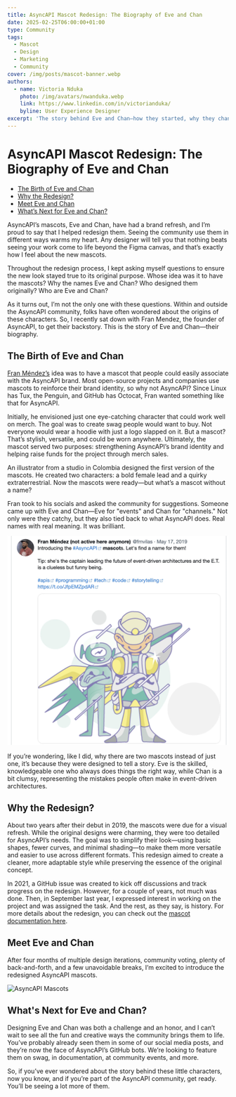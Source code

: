 ```yaml
---
title: AsyncAPI Mascot Redesign: The Biography of Eve and Chan
date: 2025-02-25T06:00:00+01:00
type: Community
tags:
  - Mascot
  - Design
  - Marketing
  - Community
cover: /img/posts/mascot-banner.webp
authors:
  - name: Victoria Nduka
    photo: /img/avatars/nwanduka.webp
    link: https://www.linkedin.com/in/victorianduka/
    byline: User Experience Designer
excerpt: 'The story behind Eve and Chan—how they started, why they changed, and where they’re headed next.'
---
```


# AsyncAPI Mascot Redesign: The Biography of Eve and Chan

- [The Birth of Eve and Chan](#the-birth-of-eve-and-chan)
- [Why the Redesign?](#why-the-redesign)
- [Meet Eve and Chan](#meet-eve-and-chan)
- [What’s Next for Eve and Chan?](#whats-next-for-eve-and-chan)

AsyncAPI’s mascots, Eve and Chan, have had a brand refresh, and I’m proud to say that I helped redesign them. Seeing the community use them in different ways warms my heart. Any designer will tell you that nothing beats seeing your work come to life beyond the Figma canvas, and that’s exactly how I feel about the new mascots.

Throughout the redesign process, I kept asking myself questions to ensure the new look stayed true to its original purpose. Whose idea was it to have the mascots? Why the names Eve and Chan? Who designed them originally? Who are Eve and Chan?

As it turns out, I’m not the only one with these questions. Within and outside the AsyncAPI community, folks have often wondered about the origins of these characters. So, I recently sat down with Fran Mendez, the founder of AsyncAPI, to get their backstory. This is the story of Eve and Chan—their biography.


## The Birth of Eve and Chan

[Fran Méndez’s](https://www.linkedin.com/in/fmvilas) idea was to have a mascot that people could easily associate with the AsyncAPI brand. Most open-source projects and companies use mascots to reinforce their brand identity, so why not AsyncAPI? Since Linux has Tux, the Penguin, and GitHub has Octocat, Fran wanted something like that for AsyncAPI.

Initially, he envisioned just one eye-catching character that could work well on merch. The goal was to create swag people would want to buy. Not everyone would wear a hoodie with just a logo slapped on it. But a mascot? That’s stylish, versatile, and could be worn anywhere.
Ultimately, the mascot served two purposes: strengthening AsyncAPI’s brand identity and helping raise funds for the project through merch sales.

An illustrator from a studio in Colombia designed the first version of the mascots. He created two characters: a bold female lead and a quirky extraterrestrial. Now the mascots were ready—but what’s a mascot without a name?

Fran took to his socials and asked the community for suggestions. Someone came up with Eve and Chan—Eve for "events" and Chan for "channels." Not only were they catchy, but they also tied back to what AsyncAPI does. Real names with real meaning. It was brilliant.


![Poll for mascot name suggestions][poll]


If you’re wondering, like I did, why there are two mascots instead of just one, it’s because they were designed to tell a story. Eve is the skilled, knowledgeable one who always does things the right way, while Chan is a bit clumsy, representing the mistakes people often make in event-driven architectures.


## Why the Redesign?

About two years after their debut in 2019, the mascots were due for a visual refresh. While the original designs were charming, they were too detailed for AsyncAPI’s needs. The goal was to simplify their look—using basic shapes, fewer curves, and minimal shading—to make them more versatile and easier to use across different formats. This redesign aimed to create a cleaner, more adaptable style while preserving the essence of the original concept.

In 2021, a GitHub issue was created to kick off discussions and track progress on the redesign. However, for a couple of years, not much was done. Then, in September last year, I expressed interest in working on the project and was assigned the task. And the rest, as they say, is history. For more details about the redesign, you can check out the [mascot documentation here](https://github.com/asyncapi/brand/blob/e17f6bb7f877d9ae28bb9014a0f9763544f73350/illustrations/mascots/README.md).


## Meet Eve and Chan

After four months of multiple design iterations, community voting, plenty of back-and-forth, and a few unavoidable breaks, I’m excited to introduce the redesigned AsyncAPI mascots.


![AsyncAPI Mascots][mascots]


## What's Next for Eve and Chan?

Designing Eve and Chan was both a challenge and an honor, and I can’t wait to see all the fun and creative ways the community brings them to life. You’ve probably already seen them in some of our social media posts, and they’re now the face of AsyncAPI’s GitHub bots. We’re looking to feature them on swag, in documentation, at community events, and more.

So, if you’ve ever wondered about the story behind these little characters, now you know, and if you’re part of the AsyncAPI community, get ready. You’ll be seeing a lot more of them.

[poll]: /public/img/posts/mascot-poll.webp "Poll for mascot name suggestions"

[mascots]: /public/img/posts/mascots.webp "AsyncAPI Mascots"